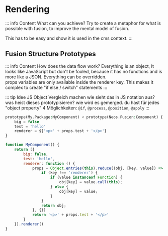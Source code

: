 # Rendering

::: info Content
What can you achieve? Try to create a metaphor for what is possible with fusion, to improve the mental model of fusion.

This has to be easy and show it is used in the cms context.
:::

## Fusion Structure Prototypes

::: info Content
How does the data flow work? Everything is an object, It looks like JavaScript but don't be fooled,
because it has no functions and is more like a JSON. Everything can be overridden.  
props variables are only available inside the renderer key. This makes it complex to create "if else / switch"
statements
:::

::: tip Idee
JS Object Vergleich machen wie sieht das in JS notation aus? was heist dieses prototypisieren? wie wird es gemerged. du
hast für jedes "object property" 4 Möglichkeiten: `@if`, `@process`, `@position`, `@apply`
:::

```php
prototype(My.Package:MyComponent) < prototype(Neos.Fusion:Component) {
    big = false
    test = 'hello'
    renderer = ${'<p>' + props.test + '</p>'}
}
```

```js
function MyComponent() {
    return ({
        big: false,
        test: 'hello',
        renderer: function () {
            props = Object.entries(this).reduce((obj, [key, value]) => {
                if (key !== 'renderer') {
                    if (value instanceof Function) {
                        obj[key] = value.call(this);
                    } else {
                        obj[key] = value;
                    }
                }
                return obj;
            }, {})
            return '<p>' + props.test + '</p>'
        }
    }).renderer()
}
```
